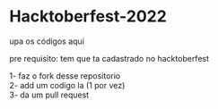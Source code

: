 # Hacktoberfest-2022

upa os códigos aqui

pre requisito: tem que ta cadastrado no hacktoberfest

1- faz o fork desse repositorio<br>
2- add um codigo la (1 por vez)<br>
3- da um pull request<br>
